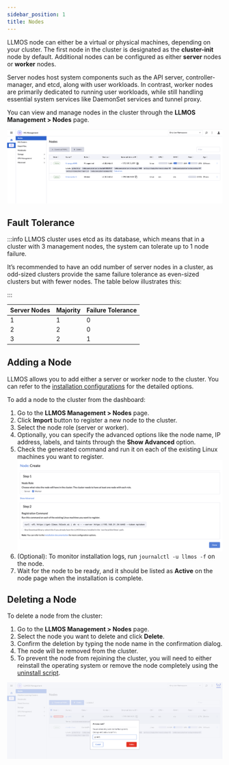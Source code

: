 ```yaml
---
sidebar_position: 1
title: Nodes
---
```


LLMOS node can either be a virtual or physical machines, depending on your cluster. The first node in the cluster is designated as the **cluster-init** node by default. Additional nodes can be configured as either **server** nodes or **worker** nodes.

Server nodes host system components such as the API server, controller-manager, and etcd, along with user workloads. In contrast, worker nodes are primarily dedicated to running user workloads, while still handling essential system services like DaemonSet services and tunnel proxy.

You can view and manage nodes in the cluster through the **LLMOS Management > Nodes** page.

![nodes](/img/docs/nodes.png)

## Fault Tolerance

:::info
LLMOS cluster uses etcd as its database, which means that in a cluster with 3 management nodes, the system can tolerate up to 1 node failure.

It’s recommended to have an odd number of server nodes in a cluster, as odd-sized clusters provide the same failure tolerance as even-sized clusters but with fewer nodes. The table below illustrates this:

:::

| Server Nodes | Majority | Failure Tolerance |
|--------------|----------|-------------------|
| 1            | 1        | 0                 |
| 2            | 2        | 0                 |
| 3            | 2        | 1                 |

## Adding a Node

LLMOS allows you to add either a server or worker node to the cluster. You can refer to the [installation configurations](../installation/configurations#full-configuration-example) for the detailed options.

To add a node to the cluster from the dashboard:
1. Go to the **LLMOS Management > Nodes** page.
2. Click **Import** button to register a new node to the cluster.
3. Select the node role (server or worker).
4. Optionally, you can specify the advanced options like the node name, IP address, labels, and taints through the **Show Advanced** option.
5. Check the generated command and run it on each of the existing Linux machines you want to register.
    ![node-import](/img/docs/node-import.png)
6. (Optional): To monitor installation logs, run `journalctl -u llmos -f` on the node.
7. Wait for the node to be ready, and it should be listed as **Active** on the node page when the installation is complete.

## Deleting a Node

To delete a node from the cluster:

1. Go to the **LLMOS Management > Nodes** page.
2. Select the node you want to delete and click **Delete**.
3. Confirm the deletion by typing the node name in the confirmation dialog.
4. The node will be removed from the cluster.
5. To prevent the node from rejoining the cluster, you will need to either reinstall the operating system or remove the node completely using the [uninstall script](../installation/uninstall#manual-uninstall).

![delete](/img/docs/delete-node.png)
